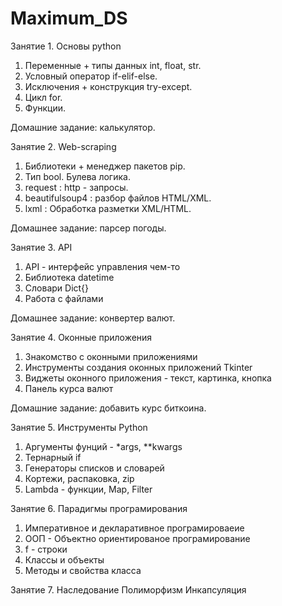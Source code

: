 # Maximum_DS

Занятие 1. Основы python

1. Переменные + типы данных int, float, str.
2. Условный оператор if-elif-else.
3. Исключения + конструкция try-except.
4. Цикл for.
5. Функции.

Домашние задание: калькулятор.

Занятие 2. Web-scraping

1. Библиотеки + менеджер пакетов pip.
2. Тип bool. Булева логика.
3. request : http - запросы.
4. beautifulsoup4 : разбор файлов HTML/XML.
5. lxml : Обработка разметки XML/HTML.

Домашнее задание: парсер погоды.

Занятие 3. API

1. API - интерфейс управления чем-то
2. Библиотека datetime
3. Словари Dict{}
4. Работа с файлами

Домашнее задание: конвертер валют.

Занятие 4. Оконные приложения
1. Знакомство с оконными приложениями
2. Инструменты создания оконных приложений Tkinter
3. Виджеты оконного приложения - текст, картинка, кнопка
4. Панель курса валют

Домашние задание: добавить курс биткоина.

Занятие 5. Инструменты Python
1. Аргументы фунций - *args, **kwargs
2. Тернарный if
3. Генераторы списков и словарей
4. Кортежи, распаковка, zip
5. Lambda - функции, Map, Filter

Занятие 6. Парадигмы програмирования
1. Императивное и декларативное програмироваеие
2. ООП - Объектно ориентированое програмирование
3. f - строки
4. Классы и объекты
5. Методы и свойства класса

Занятие 7. Наследование Полиморфизм Инкапсуляция